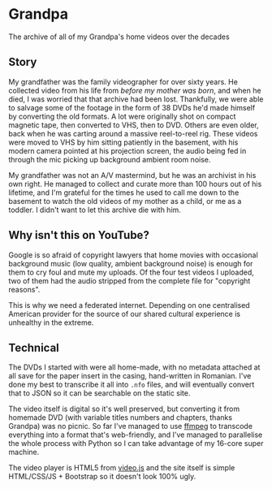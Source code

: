 # Grandpa

The archive of all of my Grandpa's home videos over the decades

## Story

My grandfather was the family videographer for over sixty years.  He collected
video from his life from *before my mother was born*, and when he died, I was
worried that that archive had been lost.  Thankfully, we were able to salvage
some of the footage in the form of 38 DVDs he'd made himself by converting the
old formats.  A lot were originally shot on compact magnetic tape, then
converted to VHS, then to DVD.  Others are even older, back when he was carting
around a massive reel-to-reel rig.  These videos were moved to VHS by him
sitting patiently in the basement, with his modern camera pointed at his
projection screen, the audio being fed in through the mic picking up background
ambient room noise.

My grandfather was not an A/V mastermind, but he was an archivist in his own
right.  He managed to collect and curate more than 100 hours out of his
lifetime, and I'm grateful for the times he used to call me down to the
basement to watch the old videos of my mother as a child, or me as a toddler.
I didn't want to let this archive die with him.


## Why isn't this on YouTube?

Google is so afraid of copyright lawyers that home movies with occasional
background music (low quality, ambient background noise) is enough for them to
cry foul and mute my uploads.  Of the four test videos I uploaded, two of them
had the audio stripped from the complete file for "copyright reasons".

This is why we need a federated internet.  Depending on one centralised
American provider for the source of our shared cultural experience is unhealthy
in the extreme.


## Technical

The DVDs I started with were all home-made, with no metadata attached at all
save for the paper insert in the casing, hand-written in Romanian.  I've done
my best to transcribe it all into `.nfo` files, and will eventually convert
that to JSON so it can be searchable on the static site.

The video itself is digital so it's well preserved, but converting it from
homemade DVD (with variable titles numbers and chapters, thanks Grandpa) was
no picnic.  So far I've managed to use [ffmpeg](https://ffmpeg.org/) to
transcode everything into a format that's web-friendly, and I've managed to
parallelise the whole process with Python so I can take advantage of my
16-core super machine.

The video player is HTML5 from [video.js](http://videojs.com/) and the site
itself is simple HTML/CSS/JS + Bootstrap so it doesn't look 100% ugly.

